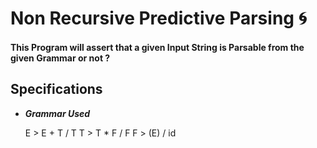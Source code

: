 # Non Recursive Predictive Parsing :cyclone:
#### This Program will assert that a given Input String is Parsable from the given Grammar or not ? 

## Specifications
	
* __*Grammar Used*__
 
 	E > E + T / T
    T > T * F / F
    F > (E) / id
    
